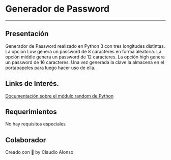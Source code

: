 # Generador de Password

----------


## Presentación

Generador de Password realizado en Python 3 con tres longitudes distintas. La opción Low genera un password de 8 caracteres en forma aleatoria. La opción middle genera un 
password de 12 caracteres. La opción high genera un password de 16 caracteres. Una vez generada la clave la almacena en el portapapeles para luego hacer uso de ella.


## Links de Interés.

[Documentación sobre el módulo random de Python](https://docs.python.org/3/library/random.html)

## Requerimientos

No hay requisitos especiales

## Colaborador 

Creado con 💚 by Claudio Alonso
